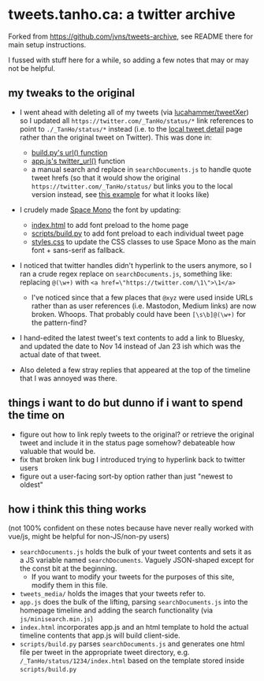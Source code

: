 # tweets.tanho.ca: a twitter archive

Forked from <https://github.com/jvns/tweets-archive>, see README there for main setup instructions.

I fussed with stuff here for a while, so adding a few notes that may or may not be helpful.

## my tweaks to the original

- I went ahead with deleting all of my tweets (via [lucahammer/tweetXer](https://github.com/lucahammer/tweetXer_))
so I updated all `https://twitter.com/_TanHo/status/*` link references to point to `./_TanHo/status/*` instead (i.e. to the
[local tweet detail](https://tweets.tanho.ca/_tanho/status/1746205216926466299/) page rather than the original tweet on Twitter). This was done in:

  - [build.py's url() function](https://github.com/tanho63/tantastic-tweets/blob/7b72d0be1f6654095954184a12b8b06615fc150d/scripts/build.py#L21-L22)
  - [app.js's twitter_url()](https://github.com/tanho63/tantastic-tweets/blob/main/app.js#L59-L60) function
  - a manual search and replace in `searchDocuments.js` to handle quote tweet hrefs (so that it would show the original `https://twitter.com/_TanHo/status/`
  but links you to the local version instead, see [this example](https://tweets.tanho.ca/_tanho/status/1692580866973643153/) for what it looks like)

- I crudely made [Space Mono](https://fonts.google.com/specimen/Space+Mono) the font by updating:
  - [index.html](https://github.com/tanho63/tantastic-tweets/blob/7b72d0be1f6654095954184a12b8b06615fc150d/index.html#L25-L27) to add font preload to the home page
  - [scripts/build.py](https://github.com/tanho63/tantastic-tweets/blob/7b72d0be1f6654095954184a12b8b06615fc150d/scripts/build.py#L51-L53) to add font preload to each individual tweet page
  - [styles.css](https://github.com/tanho63/tantastic-tweets/blob/7b72d0be1f6654095954184a12b8b06615fc150d/styles.css#L21-L27) to update the CSS classes to use Space Mono as the main font + sans-serif as fallback.

- I noticed that twitter handles didn't hyperlink to the users anymore, so I ran a crude regex replace on `searchDocuments.js`, something like: replacing `@(\w+)` with `<a href=\"https://twitter.com/\1\">\1</a>`
  - I've noticed since that a few places that `@xyz` were used inside URLs rather than as user references (i.e. Mastodon, Medium links) are now broken. Whoops. That probably could have been `[\s\b]@(\w+)` for the pattern-find?

- I hand-edited the latest tweet's text contents to add a link to Bluesky, and updated the date to Nov 14 instead of Jan 23 ish which was the actual date of that tweet.

- Also deleted a few stray replies that appeared at the top of the timeline that I was annoyed was there. 

## things i want to do but dunno if i want to spend the time on
- figure out how to link reply tweets to the original? or retrieve the original tweet and include it in the status page somehow? debateable how valuable that would be.
- fix that broken link bug I introduced trying to hyperlink back to twitter users
- figure out a user-facing sort-by option rather than just "newest to oldest"

## how i think this thing works
(not 100% confident on these notes because have never really worked with vue/js, might be helpful for non-JS/non-py users)

- `searchDocuments.js` holds the bulk of your tweet contents and sets it as a JS variable named `searchDocuments`. Vaguely JSON-shaped except for the const bit at the beginning.
  - If you want to modify your tweets for the purposes of this site, modify them in this file.
- `tweets_media/` holds the images that your tweets refer to.
- `app.js` does the bulk of the lifting, parsing `searchDocuments.js` into the homepage timeline and adding the search functionality (via `js/minisearch.min.js`)
- `index.html` incorporates app.js and an html template to hold the actual timeline contents that app.js will build client-side.
- `scripts/build.py` parses `searchDocuments.js` and generates one html file per tweet in the appropriate tweet directory, e.g. `/_TanHo/status/1234/index.html` based on the template stored inside `scripts/build.py`

 

